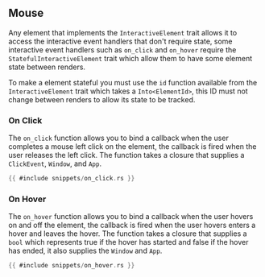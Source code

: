 ## Mouse

Any element that implements the `InteractiveElement` trait allows it to access the interactive event handlers that don't require state, some interactive event handlers such as `on_click` and `on_hover` require the `StatefulInteractiveElement` trait which allow them to have some element state between renders.

To make a element stateful you must use the `id` function available from the `InteractiveElement` trait which takes a `Into<ElementId>`, this ID must not change between renders to allow its state to be tracked.

### On Click

The `on_click` function allows you to bind a callback when the user completes a mouse left click on the element, the callback is fired when the user releases the left click. The function takes a closure that supplies a `ClickEvent`, `Window`, and `App`.

```rust
{{ #include snippets/on_click.rs }}
```

### On Hover

The `on_hover` function allows you to bind a callback when the user hovers on and off the element, the callback is fired when the user hovers enters a hover and leaves the hover. The function takes a closure that supplies a `bool` which represents true if the hover has started and false if the hover has ended, it also supplies the `Window` and `App`.

```rust
{{ #include snippets/on_hover.rs }}
```
